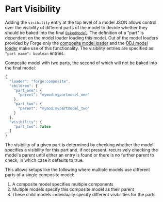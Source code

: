 Part Visibility
===============

Adding the `visibility` entry at the top level of a model JSON allows control over the visibility of different parts of the model to decide whether they should be baked into the final [`BakedModel`][bakedmodel]. The definition of a "part" is dependent on the model loader loading this model. Out of the model loaders provided by Forge only the [composite model loader][composite] and the [OBJ model loader][obj] make use of this functionality. The visibility entries are specified as `"part name": boolean` entries.

Composite model with two parts, the second of which will not be baked into the final model:
```js
{
  "loader": "forge:composite",
  "children": {
    "part_one": {
      "parent": "mymod:mypartmodel_one"
    },
    "part_two": {
      "parent": "mymod:mypartmodel_two"
    }
  },
  "visibility": {
    "part_two": false
  }
}
```

The visibility of a given part is determined by checking whether the model specifies a visibility for this part and, if not present, recursively checking the model's parent until either an entry is found or there is no further parent to check, in which case it defaults to true.

This allows setups like the following where multiple models use different parts of a single composite model:

1. A composite model specifies multiple components
2. Multiple models specify this composite model as their parent
3. These child models individually specify different visibilities for the parts

[bakedmodel]: ../modelloaders/bakedmodel.md
[composite]: ../modelloaders/index.md/#composite-models
[obj]: ../modelloaders/index.md/#wavefront-obj-models